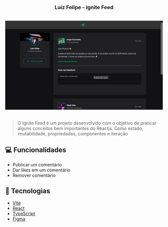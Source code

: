 <br />

  <h3 align="center">Luiz Felipe - Ignite Feed</h3>


<br>

<div align="center"><img src="./src/assets/screenchot.gif"></div>

<br>

> O Ignite Feed é um projeto desenvolvido com o objetivo de praticar alguns conceitos bem importantes do Reactjs. Como estado, imutabilidade, propriedades, componentes e iteração

## :computer: Funcionalidades

- Publicar um comentário
- Dar likes em um comentário
- Remover comentário

## :rocket: Tecnologias

- [Vite](https://vitejs.dev/)
- [React](https://pt-br.reactjs.org/)
- [TypeScript](https://www.typescriptlang.org/)
- [Figma](https://www.figma.com/)
